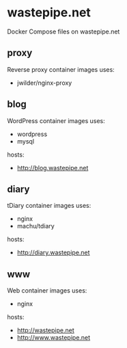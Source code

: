 # wastepipe.net
Docker Compose files on wastepipe.net

## proxy
Reverse proxy container images uses:

* jwilder/nginx-proxy

## blog
WordPress container images uses:

* wordpress
* mysql

hosts:
* <http://blog.wastepipe.net>

## diary
tDiary container images uses:

* nginx
* machu/tdiary

hosts:
* <http://diary.wastepipe.net>

## www
Web container images uses:

* nginx

hosts:
* <http://wastepipe.net>
* <http://www.wastepipe.net>
